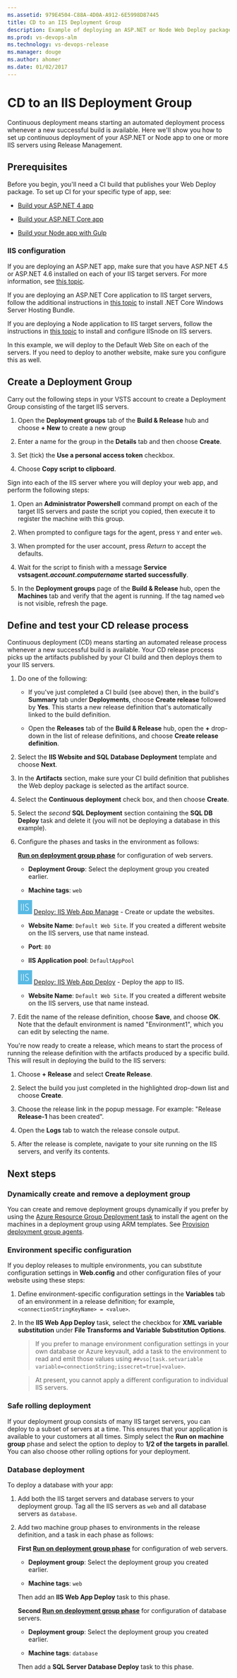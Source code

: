 ```yaml
---
ms.assetid: 979E4504-C88A-4D0A-A912-6E5998D87445
title: CD to an IIS Deployment Group
description: Example of deploying an ASP.NET or Node Web Deploy package to IIS servers using Deployment Groups in Release Management in Visual Studio Team Services (VSTS) or Microsoft Team Foundation Server (TFS)
ms.prod: vs-devops-alm
ms.technology: vs-devops-release
ms.manager: douge
ms.author: ahomer
ms.date: 01/02/2017
---
```


# CD to an IIS Deployment Group

Continuous deployment means starting an automated deployment process whenever a new successful build is available. Here we'll show you how to set up continuous deployment of your ASP.NET or Node app to one or more IIS servers using Release Management.

## Prerequisites

Before you begin, you'll need a CI build that publishes your Web Deploy package. To set up CI for your specific type of app, see:

* [Build your ASP.NET 4 app](../aspnet/ci/build-aspnet-4.md)

* [Build your ASP.NET Core app](../aspnet/build-aspnet-core.md)

* [Build your Node app with Gulp](../nodejs/nodejs-to-azure.md)

### IIS configuration

If you are deploying an ASP.NET app, make sure that you have ASP.NET 4.5 or ASP.NET 4.6 installed on each of your IIS target servers. For more information, see [this topic](https://www.asp.net/web-forms/overview/deployment/visual-studio-web-deployment/deploying-to-iis).

If you are deploying an ASP.NET Core application to IIS target servers, follow the additional instructions in [this topic](https://docs.microsoft.com/en-us/aspnet/core/publishing/iis) to install .NET Core Windows Server Hosting Bundle.

If you are deploying a Node application to IIS target servers, follow the instructions in [this topic](https://github.com/tjanczuk/iisnode) to install and configure IISnode on IIS servers.

In this example, we will deploy to the Default Web Site on each of the servers. If you need to deploy to another website, make sure you configure this as well.

## Create a Deployment Group

Carry out the following steps in your VSTS account to create a Deployment Group consisting of the target IIS servers.

1. Open the **Deployment groups** tab of the **Build &amp; Release** hub
   and choose **+ New** to create a new group

1. Enter a name for the group in the **Details** tab and then choose **Create**.

1. Set (tick) the **Use a personal access token** checkbox.

1. Choose **Copy script to clipboard**.

Sign into each of the IIS server where you will deploy your web app, and perform the following steps:

1. Open an **Administrator Powershell** command prompt on each of the target IIS servers and paste the script you copied,
   then execute it to register the machine with this group.

1. When prompted to configure tags for the agent, press `Y` and enter `web`.

1. When prompted for the user account, press _Return_ to accept the defaults.

1. Wait for the script to finish with a message **Service vstsagent._account_._computername_ started successfully**.

1. In the **Deployment groups** page of the **Build &amp; Release** hub, open
   the **Machines** tab and verify that the agent is running. If the
   tag named `web` is not visible, refresh the page.

## Define and test your CD release process

Continuous deployment (CD) means starting an automated release process whenever a new successful build is available.
Your CD release process picks up the artifacts published by your CI build and then deploys them to your IIS servers.

1. Do one of the following:

   * If you've just completed a CI build (see above) then, in the build's **Summary** tab under **Deployments**,
     choose **Create release** followed by **Yes**. This starts a new release definition that's automatically linked to the build definition.

   * Open the **Releases** tab of the **Build &amp; Release** hub, open the **+** drop-down
     in the list of release definitions, and choose **Create release definition**.

1. Select the **IIS Website and SQL Database Deployment** template and choose **Next**.

1. In the **Artifacts** section, make sure your CI build definition that publishes the Web deploy package is selected as the artifact source.

1. Select the **Continuous deployment** check box, and then choose **Create**.

1. Select the _second_ **SQL Deployment** section containing the **SQL DB Deploy** task and delete it
   (you will not be deploying a database in this example).

1. Configure the phases and tasks in the environment as follows:

   **[Run on deployment group phase](../../concepts/process/phases.md)** for configuration of web servers.
   
   - **Deployment Group**: Select the deployment group you created earlier.
   
   - **Machine tags**: `web`<p />
   
   ![IIS Web App Manage](../../tasks/deploy/_img/iis-manage-icon.png) [Deploy: IIS Web App Manage](../../tasks/deploy/iis-manage.md) - Create or update the websites.
   
   - **Website Name**: `Default Web Site`. If you created a different website on the IIS servers, use that name instead.
   
   - **Port**: `80`
   
   - **IIS Application pool**: `DefaultAppPool`<p />
   
   ![IIS Web App Deploy](../../tasks/deploy/_img/iis-deploy-icon.png) [Deploy: IIS Web App Deploy](../../tasks/deploy/iis-deploy.md) - Deploy the app to IIS.
   
   - **Website Name**: `Default Web Site`. If you created a different website on the IIS servers, use that name instead.<p />
   
1. Edit the name of the release definition, choose **Save**, and choose **OK**. Note that the default environment is named "Environment1", which you can edit by selecting the name.

You're now ready to create a release, which means to start the process of running the release definition with the artifacts produced by a specific build. This will result in deploying the build to the IIS servers:

1. Choose **+ Release** and select **Create Release**.

1. Select the build you just completed in the highlighted drop-down list and choose **Create**.

1. Choose the release link in the popup message. For example: "Release **Release-1** has been created".

1. Open the **Logs** tab to watch the release console output.

1. After the release is complete, navigate to your site running on the IIS servers, and verify its contents.

## Next steps

### Dynamically create and remove a deployment group

You can create and remove deployment groups dynamically if you prefer by using
the [Azure Resource Group Deployment task](https://aka.ms/argtaskreadme)
to install the agent on the machines in a deployment group using ARM templates.
See [Provision deployment group agents](../../concepts/definitions/release/deployment-groups/howto-provision-deployment-group-agents.md).  

### Environment specific configuration

If you deploy releases to multiple environments, you can substitute configuration settings in **Web.config** and other configuration files of your website using these steps:

1. Define environment-specific configuration settings in the **Variables** tab of an environment in a release definition; for example,
   `<connectionStringKeyName> = <value>`.

1. In the **IIS Web App Deploy** task, select the checkbox for **XML variable substitution** under **File Transforms and Variable Substitution Options**.

   > If you prefer to manage environment configuration settings in
   your own database or Azure keyvault, add a task to the environment to read and emit those values using
   `##vso[task.setvariable variable=connectionString;issecret=true]<value>`.

   > At present, you cannot apply a different configuration to individual IIS servers.

### Safe rolling deployment
If your deployment group consists of many IIS target servers, you can deploy to a subset of servers at a time.
This ensures that your application is available to your customers at all times.
Simply select the **Run on machine group** phase and select the option to deploy to **1/2 of the targets in parallel**.
You can also choose other rolling options for your deployment.

<h3 name="database">Database deployment</h3>

To deploy a database with your app:

1. Add both the IIS target servers and database servers to your deployment group. Tag all the IIS servers as `web` and all database servers as `database`.

1. Add two machine group phases to environments in the release definition, and a task in each phase as follows:

   **First [Run on deployment group phase](../../concepts/process/phases.md)** for configuration of web servers.
   
   - **Deployment group**: Select the deployment group you created earlier.
   
   - **Machine tags**: `web`<p />
   
   Then add an **IIS Web App Deploy** task to this phase.
   
   **Second [Run on deployment group phase](../../concepts/process/phases.md)** for configuration of database servers.
   
   - **Deployment group**: Select the deployment group you created earlier.
   
   - **Machine tags**: `database`<p />
   
   Then add a **SQL Server Database Deploy** task to this phase.
